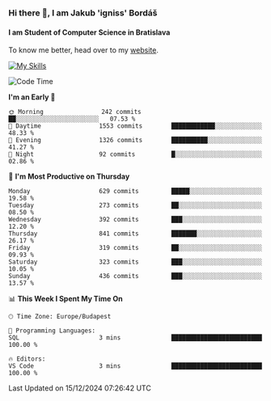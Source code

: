 ### Hi there 👋, I am Jakub 'igniss' Bordáš

#### I am Student of Computer Science in Bratislava
To know me better, head over to my [website](https://bordas.sk).

[![My Skills](https://skillicons.dev/icons?i=js,html,css,figma,svelte,java,kotlin,python,postgresql,typescript,nest,nodejs)](https://bordas.sk)


<!--START_SECTION:waka-->
![Code Time](http://img.shields.io/badge/Code%20Time-1%2C612%20hrs%208%20mins-blue)

**I'm an Early 🐤** 

```text
🌞 Morning                242 commits         ██░░░░░░░░░░░░░░░░░░░░░░░   07.53 % 
🌆 Daytime                1553 commits        ████████████░░░░░░░░░░░░░   48.33 % 
🌃 Evening                1326 commits        ██████████░░░░░░░░░░░░░░░   41.27 % 
🌙 Night                  92 commits          █░░░░░░░░░░░░░░░░░░░░░░░░   02.86 % 
```
📅 **I'm Most Productive on Thursday** 

```text
Monday                   629 commits         █████░░░░░░░░░░░░░░░░░░░░   19.58 % 
Tuesday                  273 commits         ██░░░░░░░░░░░░░░░░░░░░░░░   08.50 % 
Wednesday                392 commits         ███░░░░░░░░░░░░░░░░░░░░░░   12.20 % 
Thursday                 841 commits         ███████░░░░░░░░░░░░░░░░░░   26.17 % 
Friday                   319 commits         ██░░░░░░░░░░░░░░░░░░░░░░░   09.93 % 
Saturday                 323 commits         ███░░░░░░░░░░░░░░░░░░░░░░   10.05 % 
Sunday                   436 commits         ███░░░░░░░░░░░░░░░░░░░░░░   13.57 % 
```


📊 **This Week I Spent My Time On** 

```text
🕑︎ Time Zone: Europe/Budapest

💬 Programming Languages: 
SQL                      3 mins              █████████████████████████   100.00 % 

🔥 Editors: 
VS Code                  3 mins              █████████████████████████   100.00 % 
```


 Last Updated on 15/12/2024 07:26:42 UTC
<!--END_SECTION:waka-->
